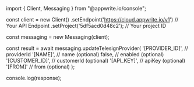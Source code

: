 import { Client, Messaging } from "@appwrite.io/console";

const client = new Client()
    .setEndpoint('https://cloud.appwrite.io/v1') // Your API Endpoint
    .setProject('5df5acd0d48c2'); // Your project ID

const messaging = new Messaging(client);

const result = await messaging.updateTelesignProvider(
    '[PROVIDER_ID]', // providerId
    '[NAME]', // name (optional)
    false, // enabled (optional)
    '[CUSTOMER_ID]', // customerId (optional)
    '[API_KEY]', // apiKey (optional)
    '[FROM]' // from (optional)
);

console.log(response);
